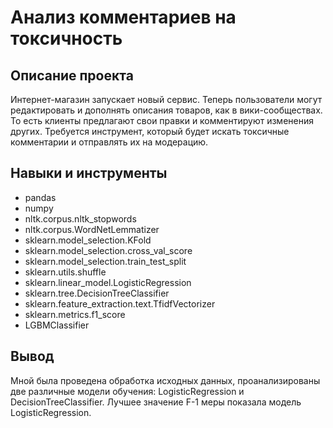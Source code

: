 # Анализ комментариев на токсичность

## Описание проекта

Интернет-магазин запускает новый сервис. Теперь пользователи могут редактировать и дополнять описания товаров, как в вики-сообществах. То есть клиенты предлагают свои правки и комментируют изменения других. Требуется инструмент, который будет искать токсичные комментарии и отправлять их на модерацию.

## Навыки и инструменты
- pandas
- numpy
- nltk.corpus.nltk_stopwords
- nltk.corpus.WordNetLemmatizer
- sklearn.model_selection.KFold
- sklearn.model_selection.cross_val_score
- sklearn.model_selection.train_test_split
- sklearn.utils.shuffle
- sklearn.linear_model.LogisticRegression
- sklearn.tree.DecisionTreeClassifier
- sklearn.feature_extraction.text.TfidfVectorizer
- sklearn.metrics.f1_score
- LGBMClassifier

## Вывод

Мной была проведена обработка исходных данных, проанализированы две различные модели обучения: LogisticRegression и DecisionTreeClassifier. Лучшее значение F-1 меры показала модель LogisticRegression.
